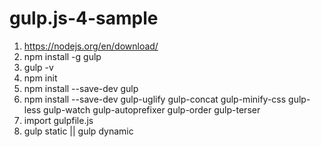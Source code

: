 # gulp.js-4-sample

1) https://nodejs.org/en/download/
2) npm install -g gulp
3) gulp -v
4) npm init
5) npm install --save-dev gulp
6) npm install --save-dev gulp-uglify gulp-concat gulp-minify-css gulp-less gulp-watch gulp-autoprefixer gulp-order gulp-terser
7) import gulpfile.js
8) gulp static || gulp dynamic
